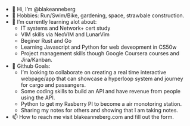 - 👋 Hi, I’m @blakeanneberg
- 👀 Hobbies: Run/Swim/Bike, gardening, space, strawbale construction. 
- 🌱 I’m currently learning alot about:
  - IT systems and Network+ cert study 
  - VIM skills via NeoVIM and LunarVim
  - Beginer Rust and Go
  - Learning Javascript and Python for web deveopment in CS50w
  - Project management skills though Google Coursera courses and Jira/Kanban.  
- 💞️ Github Goals: 
  - I’m looking to collaborate on creating a real time interactive webpage/app that can showcase a hyperloop system and journey for cargo and passangers.
  - Some coding skills to build an API and have revenue from people using the API. 
  - Python to get my Rasberry PI to become a air monotoring station.
  - Sharing my notes for others and showing that I am taking notes. 
- 📫 How to reach me visit blakeanneberg.com and fill out the form. 

<!---
blakeanneberg/blakeanneberg is a ✨ special ✨ repository because its `README.md` (this file) appears on your GitHub profile.
You can click the Preview link to take a look at your changes.
--->
